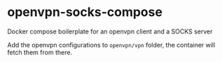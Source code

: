 # openvpn-socks-compose
Docker compose boilerplate for an openvpn client and a SOCKS server

Add the openvpn configurations to `openvpn/vpn` folder, the container will fetch them from there.
